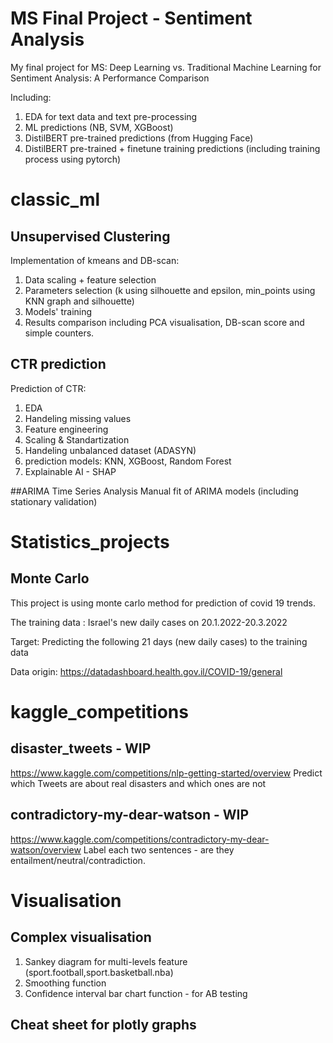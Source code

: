 # MS Final Project - Sentiment Analysis
My final project for MS: Deep Learning vs. Traditional Machine Learning for Sentiment Analysis: A Performance Comparison 

Including:
1. EDA for text data and text pre-processing
2. ML predictions (NB, SVM, XGBoost)
3. DistilBERT pre-trained predictions (from Hugging Face)
4. DistilBERT pre-trained + finetune training predictions (including training process using pytorch)
   
# classic_ml
## Unsupervised Clustering

Implementation of kmeans and DB-scan:
1. Data scaling + feature selection
2. Parameters selection (k using silhouette and epsilon, min_points using KNN graph and silhouette)
3. Models' training
4. Results comparison including PCA visualisation, DB-scan score and simple counters.

## CTR prediction
Prediction of CTR:
1. EDA
2. Handeling missing values
3. Feature engineering
4. Scaling & Standartization
5. Handeling unbalanced dataset (ADASYN)
6. prediction models: KNN, XGBoost, Random Forest
7. Explainable AI - SHAP

##ARIMA Time Series Analysis
Manual fit of ARIMA models (including stationary validation)

# Statistics_projects
## Monte Carlo
This project is using monte carlo method for prediction of covid 19 trends.

The training data : Israel's new daily cases on 20.1.2022-20.3.2022

Target: Predicting the following 21 days (new daily cases) to the training data

Data origin: https://datadashboard.health.gov.il/COVID-19/general

# kaggle_competitions

## disaster_tweets - WIP
https://www.kaggle.com/competitions/nlp-getting-started/overview
Predict which Tweets are about real disasters and which ones are not

## contradictory-my-dear-watson - WIP
https://www.kaggle.com/competitions/contradictory-my-dear-watson/overview
Label each two sentences - are they entailment/neutral/contradiction.

# Visualisation
## Complex visualisation
1. Sankey diagram for multi-levels feature (sport.football,sport.basketball.nba)
2. Smoothing function
3. Confidence interval bar chart function - for AB testing

## Cheat sheet for plotly graphs
